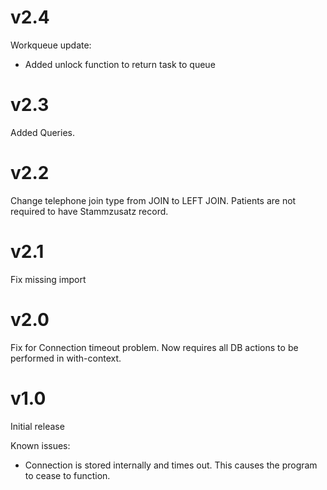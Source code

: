 
# v2.4

Workqueue update:
* Added unlock function to return task to queue

# v2.3

Added Queries.

# v2.2

Change telephone join type from JOIN to LEFT JOIN.
Patients are not required to have Stammzusatz record.

# v2.1

Fix missing import

# v2.0

Fix for Connection timeout problem.
Now requires all DB actions to be performed in with-context.

# v1.0

Initial release

Known issues:

* Connection is stored internally and times out.
  This causes the program to cease to function.

